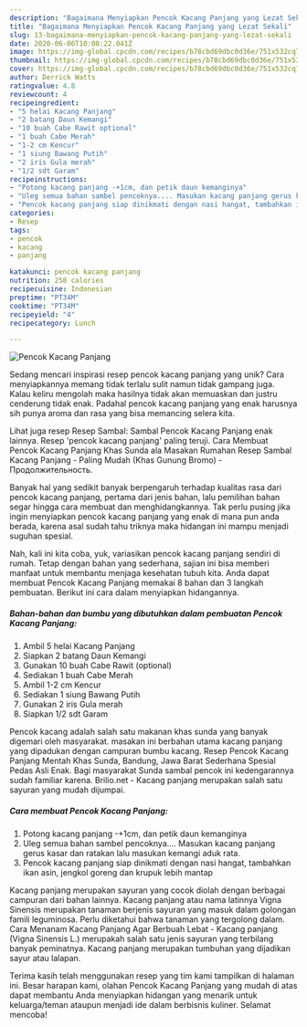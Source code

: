 ```yaml
---
description: "Bagaimana Menyiapkan Pencok Kacang Panjang yang Lezat Sekali"
title: "Bagaimana Menyiapkan Pencok Kacang Panjang yang Lezat Sekali"
slug: 13-bagaimana-menyiapkan-pencok-kacang-panjang-yang-lezat-sekali
date: 2020-06-06T10:08:22.041Z
image: https://img-global.cpcdn.com/recipes/b78cbd69dbc0d36e/751x532cq70/pencok-kacang-panjang-foto-resep-utama.jpg
thumbnail: https://img-global.cpcdn.com/recipes/b78cbd69dbc0d36e/751x532cq70/pencok-kacang-panjang-foto-resep-utama.jpg
cover: https://img-global.cpcdn.com/recipes/b78cbd69dbc0d36e/751x532cq70/pencok-kacang-panjang-foto-resep-utama.jpg
author: Derrick Watts
ratingvalue: 4.8
reviewcount: 4
recipeingredient:
- "5 helai Kacang Panjang"
- "2 batang Daun Kemangi"
- "10 buah Cabe Rawit optional"
- "1 buah Cabe Merah"
- "1-2 cm Kencur"
- "1 siung Bawang Putih"
- "2 iris Gula merah"
- "1/2 sdt Garam"
recipeinstructions:
- "Potong kacang panjang -+1cm, dan petik daun kemanginya"
- "Uleg semua bahan sambel pencoknya.... Masukan kacang panjang gerus kasar dan ratakan lalu masukan kemangi aduk rata."
- "Pencok kacang panjang siap dinikmati dengan nasi hangat, tambahkan ikan asin, jengkol goreng dan krupuk lebih mantap"
categories:
- Resep
tags:
- pencok
- kacang
- panjang

katakunci: pencok kacang panjang 
nutrition: 258 calories
recipecuisine: Indonesian
preptime: "PT34M"
cooktime: "PT34M"
recipeyield: "4"
recipecategory: Lunch

---
```



![Pencok Kacang Panjang](https://img-global.cpcdn.com/recipes/b78cbd69dbc0d36e/751x532cq70/pencok-kacang-panjang-foto-resep-utama.jpg)

Sedang mencari inspirasi resep pencok kacang panjang yang unik? Cara menyiapkannya memang tidak terlalu sulit namun tidak gampang juga. Kalau keliru mengolah maka hasilnya tidak akan memuaskan dan justru cenderung tidak enak. Padahal pencok kacang panjang yang enak harusnya sih punya aroma dan rasa yang bisa memancing selera kita.

Lihat juga resep Resep Sambal: Sambal Pencok Kacang Panjang enak lainnya. Resep &#39;pencok kacang panjang&#39; paling teruji. Cara Membuat Pencok Kacang Panjang Khas Sunda ala Masakan Rumahan Resep Sambal Kacang Panjang - Paling Mudah (Khas Gunung Bromo) - Продолжительность.

Banyak hal yang sedikit banyak berpengaruh terhadap kualitas rasa dari pencok kacang panjang, pertama dari jenis bahan, lalu pemilihan bahan segar hingga cara membuat dan menghidangkannya. Tak perlu pusing jika ingin menyiapkan pencok kacang panjang yang enak di mana pun anda berada, karena asal sudah tahu triknya maka hidangan ini mampu menjadi suguhan spesial.


Nah, kali ini kita coba, yuk, variasikan pencok kacang panjang sendiri di rumah. Tetap dengan bahan yang sederhana, sajian ini bisa memberi manfaat untuk membantu menjaga kesehatan tubuh kita. Anda dapat membuat Pencok Kacang Panjang memakai 8 bahan dan 3 langkah pembuatan. Berikut ini cara dalam menyiapkan hidangannya.

<!--inarticleads1-->

##### Bahan-bahan dan bumbu yang dibutuhkan dalam pembuatan Pencok Kacang Panjang:

1. Ambil 5 helai Kacang Panjang
1. Siapkan 2 batang Daun Kemangi
1. Gunakan 10 buah Cabe Rawit (optional)
1. Sediakan 1 buah Cabe Merah
1. Ambil 1-2 cm Kencur
1. Sediakan 1 siung Bawang Putih
1. Gunakan 2 iris Gula merah
1. Siapkan 1/2 sdt Garam


Pencok kacang adalah salah satu makanan khas sunda yang banyak digemari oleh masyarakat. masakan ini berbahan utama kacang panjang yang dipadukan dengan campuran bumbu kacang. Resep Pencok Kacang Panjang Mentah Khas Sunda, Bandung, Jawa Barat Sederhana Spesial Pedas Asli Enak. Bagi masyarakat Sunda sambal pencok ini kedengarannya sudah familiar karena. Brilio.net - Kacang panjang merupakan salah satu sayuran yang mudah dijumpai. 

<!--inarticleads2-->

##### Cara membuat Pencok Kacang Panjang:

1. Potong kacang panjang -+1cm, dan petik daun kemanginya
1. Uleg semua bahan sambel pencoknya.... Masukan kacang panjang gerus kasar dan ratakan lalu masukan kemangi aduk rata.
1. Pencok kacang panjang siap dinikmati dengan nasi hangat, tambahkan ikan asin, jengkol goreng dan krupuk lebih mantap


Kacang panjang merupakan sayuran yang cocok diolah dengan berbagai campuran dari bahan lainnya. Kacang panjang atau nama latinnya Vigna Sinensis merupakan tanaman berjenis sayuran yang masuk dalam golongan famili leguminosa. Perlu diketahui bahwa tanaman yang tergolong dalam. Cara Menanam Kacang Panjang Agar Berbuah Lebat - Kacang panjang (Vigna Sinensis L.) merupakah salah satu jenis sayuran yang terbilang banyak peminatnya. Kacang panjang merupakan tumbuhan yang dijadikan sayur atau lalapan. 

Terima kasih telah menggunakan resep yang tim kami tampilkan di halaman ini. Besar harapan kami, olahan Pencok Kacang Panjang yang mudah di atas dapat membantu Anda menyiapkan hidangan yang menarik untuk keluarga/teman ataupun menjadi ide dalam berbisnis kuliner. Selamat mencoba!
